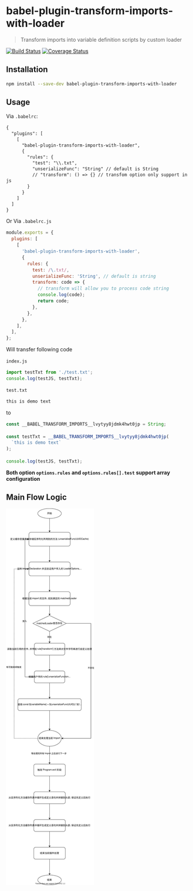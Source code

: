 # babel-plugin-transform-imports-with-loader

> Transform imports into variable definition scripts by custom loader

[![Build Status](https://travis-ci.org/JiyuShao/babel-plugin-transform-imports-with-loader.svg?branch=master)](https://travis-ci.org/JiyuShao/babel-plugin-transform-imports-with-loader) [![Coverage Status](https://coveralls.io/repos/github/JiyuShao/babel-plugin-transform-imports-with-loader/badge.svg?branch=master)](https://coveralls.io/github/JiyuShao/babel-plugin-transform-imports-with-loader?branch=master)

## Installation

```bash
npm install --save-dev babel-plugin-transform-imports-with-loader
```

## Usage

Via `.babelrc`:

```jsonc
{
  "plugins": [
    [
      "babel-plugin-transform-imports-with-loader",
      {
        "rules": {
          "test": "\\.txt",
          "unserializeFunc": "String" // default is String
          // "transform": () => {} // transfom option only support in js
        }
      }
    ]
  ]
}
```

Or Via `.babelrc.js`

```js
module.exports = {
  plugins: [
    [
      'babel-plugin-transform-imports-with-loader',
      {
        rules: {
          test: /\.txt/,
          unserializeFunc: 'String', // default is string
          transform: code => {
            // transform will allow you to process code string
            console.log(code);
            return code;
          },
        },
      },
    ],
  ],
};
```

Will transfer following code

`index.js`

```js
import testTxt from './test.txt';
console.log(testJS, testTxt);
```

`test.txt`

```txt
this is demo text
```

to

```js
const __BABEL_TRANSFORM_IMPORTS__lvytyy8jdmk4hwt0jp = String;

const testTxt = __BABEL_TRANSFORM_IMPORTS__lvytyy8jdmk4hwt0jp(
  `this is demo text`
);

console.log(testJS, testTxt);
```

**Both option `options.rules` and `options.rules[].test` support array configuration**

## Main Flow Logic

![Main Flow Logic](./assets/main_flow_logic.svg)
